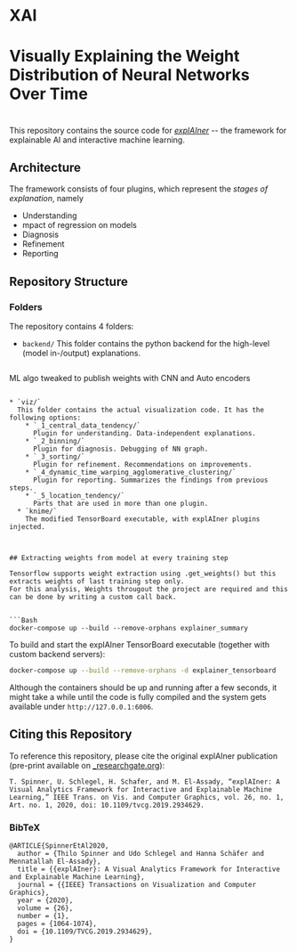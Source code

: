 # XAI
  
  # Visually Explaining the Weight Distribution of Neural Networks Over Time<h1>

This repository contains the source code for [_explAIner_](https://www.researchgate.net/publication/344719862_Visually_Explaining_the_Weight_Distribution_of_Neural_Networks_Over_Time) -- the framework for explainable AI and interactive machine learning.


## Architecture

The framework consists of four plugins, which represent the _stages of explanation_, namely

* Understanding
* mpact of regression on models  
* Diagnosis
* Refinement
* Reporting


## Repository Structure

### Folders 
The repository contains 4 folders:

* `backend/`
  This folder contains the python backend for the high-level (model in-/output) explanations.
  
  ```comment
 ML algo tweaked to publish weights with CNN and Auto encoders
```

* `viz/`  
  This folder contains the actual visualization code. It has the following options:  
    * `_1_central_data_tendency/`  
      Plugin for understanding. Data-independent explanations.
    * `_2_binning/`  
      Plugin for diagnosis. Debugging of NN graph.
    * `_3_sorting/`  
      Plugin for refinement. Recommendations on improvements.
    * `_4_dynamic_time_warping_agglomerative_clustering/`  
      Plugin for reporting. Summarizes the findings from previous steps.
    * `_5_location_tendency/`  
      Parts that are used in more than one plugin.
  * `knime/`  
    The modified TensorBoard executable, with explAIner plugins injected.
    


## Extracting weights from model at every training step

Tensorflow supports weight extraction using .get_weights() but this extracts weights of last training step only.
For this analysis, Weights througout the project are required and this can be done by writing a custom call back.


```Bash
docker-compose up --build --remove-orphans explainer_summary
```

To build and start the explAIner TensorBoard executable (together with custom backend servers):

```Bash
docker-compose up --build --remove-orphans -d explainer_tensorboard
```
Although the containers should be up and running after a few seconds, it might take a while until the code is fully compiled and the system gets available under `http://127.0.0.1:6006`.

## Citing this Repository
To reference this repository, please cite the original explAIner publication (pre-print available on [_researchgate.org](https://arxiv.org/abs/1908.00087)):

```
T. Spinner, U. Schlegel, H. Schafer, and M. El-Assady, “explAIner: A Visual Analytics Framework for Interactive and Explainable Machine Learning,” IEEE Trans. on Vis. and Computer Graphics, vol. 26, no. 1, Art. no. 1, 2020, doi: 10.1109/tvcg.2019.2934629.
```

### BibTeX

```
@ARTICLE{SpinnerEtAl2020,
  author = {Thilo Spinner and Udo Schlegel and Hanna Schäfer and Mennatallah El-Assady},
  title = {{explAIner}: A Visual Analytics Framework for Interactive and Explainable Machine Learning},
  journal = {{IEEE} Transactions on Visualization and Computer Graphics},
  year = {2020},
  volume = {26},
  number = {1},
  pages = {1064-1074},
  doi = {10.1109/TVCG.2019.2934629},
}
```
